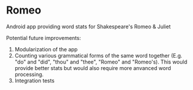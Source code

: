 # Romeo
Android app providing word stats for Shakespeare's Romeo &amp; Juliet

Potential future improvements:
1. Modularization of the app
2. Counting various grammatical forms of the same word together (E.g. "do" and "did", "thou" and "thee", "Romeo" and "Romeo's). This would provide better stats but would also require more anvanced word processing.
3. Integration tests


